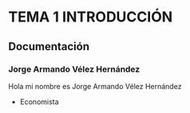 # TEMA 1 INTRODUCCIÓN
## Documentación
### Jorge Armando Vélez Hernández

Hola mi nombre es Jorge Armando Vélez Hernández
* Economista
